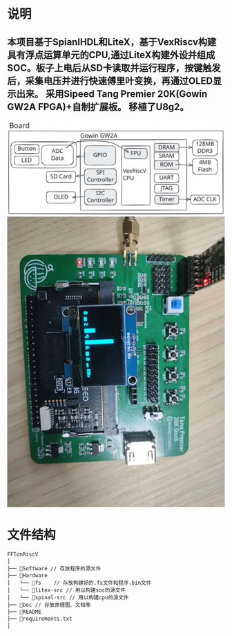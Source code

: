 # 说明
本项目基于SpianlHDL和LiteX，基于VexRiscv构建具有浮点运算单元的CPU,通过LiteX构建外设并组成SOC。板子上电后从SD卡读取并运行程序，按键触发后，采集电压并进行快速傅里叶变换，再通过OLED显示出来。
采用Sipeed Tang Premier 20K(Gowin GW2A FPGA)+自制扩展板。
移植了U8g2。
---
![Board](https://github.com/watermeko/picx-images-hosting/raw/master/all/others/无标题-2024-11-11-0524.2a53vqbd52.svg)
![Running](https://github.com/watermeko/picx-images-hosting/raw/master/all/others/图片.5mntq4uil7.webp)
# 文件结构
```
FFTonRiscV
│
├── 📁Software // 存放程序的源文件
├── 📁Hardware
│   └── 📁fs    // 存放构建好的.fs文件和程序.bin文件
│   └── 📁litex-src // 用以构建soc的源文件
│   └── 📁spinal-src // 用以构建cpu的源文件
├── 📁Doc // 存放原理图、文档等
├── 📄README
├── 📄requirements.txt
│
```

